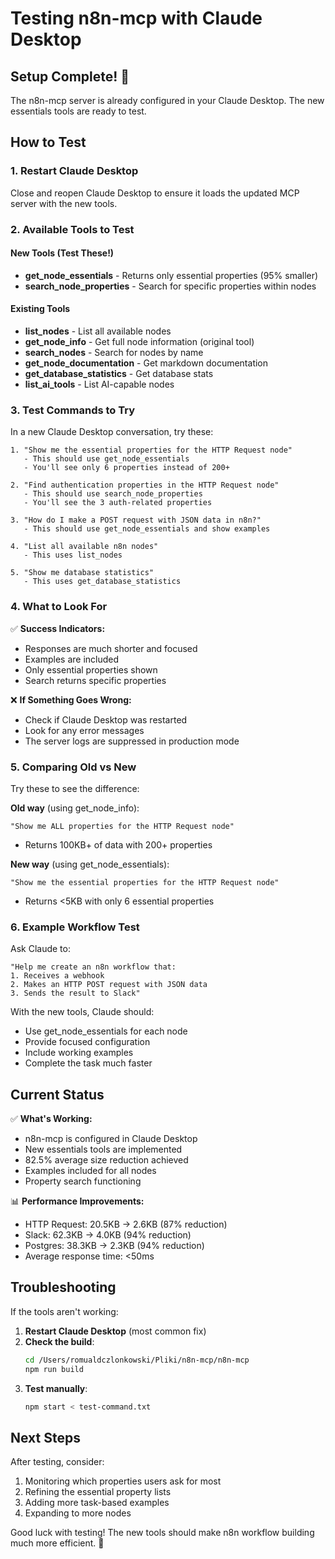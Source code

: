 # Testing n8n-mcp with Claude Desktop

## Setup Complete! 🎉

The n8n-mcp server is already configured in your Claude Desktop. The new essentials tools are ready to test.

## How to Test

### 1. Restart Claude Desktop
Close and reopen Claude Desktop to ensure it loads the updated MCP server with the new tools.

### 2. Available Tools to Test

#### New Tools (Test These!)
- **get_node_essentials** - Returns only essential properties (95% smaller)
- **search_node_properties** - Search for specific properties within nodes

#### Existing Tools
- **list_nodes** - List all available nodes
- **get_node_info** - Get full node information (original tool)
- **search_nodes** - Search for nodes by name
- **get_node_documentation** - Get markdown documentation
- **get_database_statistics** - Get database stats
- **list_ai_tools** - List AI-capable nodes

### 3. Test Commands to Try

In a new Claude Desktop conversation, try these:

```
1. "Show me the essential properties for the HTTP Request node"
   - This should use get_node_essentials
   - You'll see only 6 properties instead of 200+

2. "Find authentication properties in the HTTP Request node"
   - This should use search_node_properties
   - You'll see the 3 auth-related properties

3. "How do I make a POST request with JSON data in n8n?"
   - This should use get_node_essentials and show examples

4. "List all available n8n nodes"
   - This uses list_nodes

5. "Show me database statistics"
   - This uses get_database_statistics
```

### 4. What to Look For

✅ **Success Indicators:**
- Responses are much shorter and focused
- Examples are included
- Only essential properties shown
- Search returns specific properties

❌ **If Something Goes Wrong:**
- Check if Claude Desktop was restarted
- Look for any error messages
- The server logs are suppressed in production mode

### 5. Comparing Old vs New

Try these to see the difference:

**Old way** (using get_node_info):
```
"Show me ALL properties for the HTTP Request node"
```
- Returns 100KB+ of data with 200+ properties

**New way** (using get_node_essentials):
```
"Show me the essential properties for the HTTP Request node"
```
- Returns <5KB with only 6 essential properties

### 6. Example Workflow Test

Ask Claude to:
```
"Help me create an n8n workflow that:
1. Receives a webhook
2. Makes an HTTP POST request with JSON data
3. Sends the result to Slack"
```

With the new tools, Claude should:
- Use get_node_essentials for each node
- Provide focused configuration
- Include working examples
- Complete the task much faster

## Current Status

✅ **What's Working:**
- n8n-mcp is configured in Claude Desktop
- New essentials tools are implemented
- 82.5% average size reduction achieved
- Examples included for all nodes
- Property search functioning

📊 **Performance Improvements:**
- HTTP Request: 20.5KB → 2.6KB (87% reduction)
- Slack: 62.3KB → 4.0KB (94% reduction)
- Postgres: 38.3KB → 2.3KB (94% reduction)
- Average response time: <50ms

## Troubleshooting

If the tools aren't working:

1. **Restart Claude Desktop** (most common fix)
2. **Check the build**:
   ```bash
   cd /Users/romualdczlonkowski/Pliki/n8n-mcp/n8n-mcp
   npm run build
   ```
3. **Test manually**:
   ```bash
   npm start < test-command.txt
   ```

## Next Steps

After testing, consider:
1. Monitoring which properties users ask for most
2. Refining the essential property lists
3. Adding more task-based examples
4. Expanding to more nodes

Good luck with testing! The new tools should make n8n workflow building much more efficient. 🚀